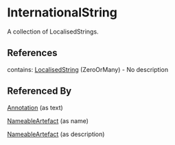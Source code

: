 
# InternationalString





A collection of LocalisedStrings.



## References

contains: [LocalisedString](LocalisedString.md) (ZeroOrMany) - No description



## Referenced By

[Annotation](Annotation.md) (as text)

[NameableArtefact](NameableArtefact.md) (as name)

[NameableArtefact](NameableArtefact.md) (as description)


    